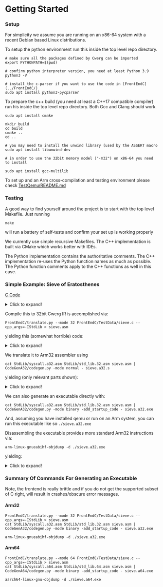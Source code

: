 # Getting Started

### Setup

For simplicity we assume you are running on an x86-64 system with a recent Debian 
based Linux distributions.

To setup the python environment run this inside the
top level repo directory.
```
# make sure all the packages defined by Cwerg can be imported
export PYTHONPATH=$(pwd)

# confirm python interpreter version, you need at least Python 3.9
python3 -V

# install the c-parser if you want to use the code in [FrontEndC](../FrontEndC/)
sudo apt install python3-pycparser
```

To prepare the c++ build (you need at least a C++17 compatible compiler) run his 
inside the top level repo directory. Both Gcc and Clang should work.

```
sudo apt install cmake

mkdir build
cd build
cmake ..
cd ..

# you may need to install the unwind library (used by the ASSERT macro
sudo apt install libunwind-dev

# in order to use the 32bit memory model ("-m32") on x86-64 you need to install

sudo apt install gcc-multilib
```

To set up and an Arm cross-compilation and testing environment please check
[TestQemu/README.md](../TestQemu/README.md)

### Testing

A good way to find yourself around the project is to start with
the top level Makefile. Just running 
```
make
```
will run a battery of self-tests and confirm your set up is working properly

We currently use simple recursive Makefiles. The C++ implementation
is built via CMake which works better with IDEs.

The Python implementation contains the authoritative comments.
The C++ implementation re-uses the Python function names as much as possible.
The Python function comments apply to the C++ functions as well in this case.


### Simple Example: Sieve of Eratosthenes

[C Code](../FrontEndC/TestData/sieve.c)
<details>
<summary>Click to expand!</summary>

```
#include "std_lib.h"   // needed because printf may be rewritten to call helpers defined here
  
  
int printf( const char *restrict format, ... );

// computes number of primes between [3 - SIZE]
#define SIZE 1000000

char is_prime[SIZE];

unsigned sieve (unsigned repeats) {
  unsigned num_primes; 

  for (unsigned n = 0; n < repeats; n++) {
    num_primes = 0;
    for (unsigned i = 0; i < SIZE; i++) is_prime[i] = 1;
    for (unsigned i = 0; i < SIZE; i++)
      if (is_prime[i]) {
        unsigned prime = i + i + 3;
        for (unsigned k = i + prime; k < SIZE; k += prime) is_prime[k] = 0;
        num_primes++;
      }
  }
  return num_primes;
}


int main() {
  if (sieve(1U) != 148932) abort();
  return 0;
}
```
</details>

Compile this to 32bit Cwerg IR is accomplished via:
```
FrontEndC/translate.py --mode 32 FrontEndC/TestData/sieve.c --cpp_args=-IStdLib > sieve.asm
```
yielding this (somewhat horrible) code:

<details>
  <summary>Click to expand!</summary>

```
.mem is_prime 1 RW
.data 1000000 [0]


.fun sieve NORMAL [U32] = [U32]
.reg U32 [%out]

.bbl %start
  poparg repeats:U32
  .reg U32 [num_primes]
  .reg U32 [n]
  mov n = 0
  bra for_4_cond

.bbl for_4
  mov num_primes = 0
  .reg U32 [i]
  mov i = 0
  bra for_1_cond

.bbl for_1
  lea %A32_1:A32 = is_prime
  lea %A32_2:A32 = %A32_1 i
  mov %S8_3:S8 = 1
  st %A32_2 0 = %S8_3

.bbl for_1_next
  add %U32_4:U32 = i 1
  mov i = %U32_4

.bbl for_1_cond
  blt i 1000000 for_1
  bra for_1_exit

.bbl for_1_exit
  .reg U32 [__local_10_i]
  mov __local_10_i = 0
  bra for_3_cond

.bbl for_3
  lea %A32_5:A32 = is_prime
  lea %A32_6:A32 = %A32_5 __local_10_i
  ld %S8_7:S8 = %A32_6 0
  conv %S32_8:S32 = %S8_7
  bne %S32_8 0 if_7_true
  bra for_3_next

.bbl if_7_true
  .reg U32 [prime]
  add %U32_9:U32 = __local_10_i __local_10_i
  add %U32_10:U32 = %U32_9 3
  mov prime = %U32_10
  .reg U32 [k]
  add %U32_11:U32 = __local_10_i prime
  mov k = %U32_11
  bra for_2_cond

.bbl for_2
  lea %A32_12:A32 = is_prime
  lea %A32_13:A32 = %A32_12 k
  mov %S8_14:S8 = 0
  st %A32_13 0 = %S8_14

.bbl for_2_next
  add %U32_15:U32 = k prime
  mov k = %U32_15

.bbl for_2_cond
  blt k 1000000 for_2
  bra for_2_exit

.bbl for_2_exit
  add %U32_16:U32 = num_primes 1
  mov num_primes = %U32_16

.bbl for_3_next
  add %U32_17:U32 = __local_10_i 1
  mov __local_10_i = %U32_17

.bbl for_3_cond
  blt __local_10_i 1000000 for_3
  bra for_4_next

.bbl for_4_next
  add %U32_18:U32 = n 1
  mov n = %U32_18

.bbl for_4_cond
  blt n repeats for_4
  bra for_4_exit

.bbl for_4_exit
  mov %out = num_primes
  pusharg %out
  ret


.fun main NORMAL [S32] = []
.reg S32 [%out]

.bbl %start
  mov %U32_2:U32 = 1
  pusharg %U32_2
  bsr sieve
  poparg %U32_1:U32
  bne %U32_1 148932 if_1_true
  bra if_1_end

.bbl if_1_true
  bsr abort

.bbl if_1_end
  mov %out = 0
  pusharg %out
  ret
```
</details>

We translate it to Arm32 assembler using
```
cat StdLib/syscall.a32.asm StdLib/std_lib.32.asm sieve.asm | CodeGenA32/codegen.py -mode normal - sieve.a32.s
```
 yielding (only relevant parts shown):

<details>
  <summary>Click to expand!</summary>

```
.mem is_prime 1 data
    .data 1000000 "\x00"
.endmem

...

.fun sieve 16
    stmdb_update al sp reglist:0x4040
    sub_imm al sp sp 8
.bbl %start 4
    mov_regimm al r6 r0 lsl 0
    mov_imm al ip 0
    b al expr:jump24:for_4_cond
.bbl for_4 4
    mov_imm al lr 0
    mov_imm al r4 0
    b al expr:jump24:for_1_cond
.bbl for_1 4
    movw al r0 expr:movw_abs_nc:is_prime
    movt al r0 expr:movt_abs:is_prime
    mov_imm al r1 1
    strb_reg_add al r0 r4 lsl 0 r1
.bbl for_1_next 4
    add_imm al r0 r4 1
    mov_regimm al r4 r0 lsl 0
.bbl for_1_cond 4
    movw al r0 16960
    movt al r0 15
    cmp_regimm al r4 r0 lsl 0
    b cc expr:jump24:for_1
.bbl for_1_exit 4
    mov_imm al r3 0
    b al expr:jump24:for_3_cond
.bbl for_3 4
    movw al r0 expr:movw_abs_nc:is_prime
    movt al r0 expr:movt_abs:is_prime
    ldrsb_reg_add al r0 r0 r3
    sxtb al r0 r0 0
    mov_regimm al r0 r0 lsl 0
    cmp_imm al r0 0
    b eq expr:jump24:for_3_next
.bbl if_7_true 4
    add_regimm al r0 r3 r3 lsl 0
    add_imm al r2 r0 3
    add_regimm al r0 r3 r2 lsl 0
    mov_regimm al r5 r0 lsl 0
    b al expr:jump24:for_2_cond
.bbl for_2 4
    movw al r0 expr:movw_abs_nc:is_prime
    movt al r0 expr:movt_abs:is_prime
    mov_imm al r1 0
    strb_reg_add al r0 r5 lsl 0 r1
.bbl for_2_next 4
    add_regimm al r0 r5 r2 lsl 0
    mov_regimm al r5 r0 lsl 0
.bbl for_2_cond 4
    movw al r0 16960
    movt al r0 15
    cmp_regimm al r5 r0 lsl 0
    b cc expr:jump24:for_2
.bbl for_2_exit 4
    add_imm al r0 lr 1
    mov_regimm al lr r0 lsl 0
.bbl for_3_next 4
    add_imm al r0 r3 1
    mov_regimm al r3 r0 lsl 0
.bbl for_3_cond 4
    movw al r0 16960
    movt al r0 15
    cmp_regimm al r3 r0 lsl 0
    b cc expr:jump24:for_3
.bbl for_4_next 4
    add_imm al r0 ip 1
    mov_regimm al ip r0 lsl 0
.bbl for_4_cond 4
    cmp_regimm al ip r6 lsl 0
    b cc expr:jump24:for_4
.bbl for_4_exit 4
    mov_regimm al r0 lr lsl 0
    add_imm al sp sp 8
    ldmia_update al reglist:0x8040 sp
.endfun
# sig: IN: [] -> OUT: [S32]  stk_size:0
.fun main 16
    stmdb_update al sp reglist:0x4000
    sub_imm al sp sp 12
.bbl %start 4
    mov_imm al r0 1
    bl al expr:call:sieve
    movw al r1 17860
    movt al r1 2
    cmp_regimm al r0 r1 lsl 0
    b eq expr:jump24:if_1_end
.bbl if_1_true 4
    bl al expr:call:abort
.bbl if_1_end 4
    mov_imm al r0 0
    add_imm al sp sp 12
    ldmia_update al reglist:0x8000 sp
.endfun
```
</details>

We can also generate an executable directly with:

```
cat StdLib/syscall.a32.asm StdLib/std_lib.32.asm sieve.asm | CodeGenA32/codegen.py -mode binary -add_startup_code - sieve.a32.exe
```

And, assuming you have installed qemu or run on an Arm system, you can run this executable like so
`./sieve.a32.exe`

Disassembling the executable provides more standard Arm32 instructions via:
```
arm-linux-gnueabihf-objdump -d ./sieve.a32.exe
```
yielding:
<details>
  <summary>Click to expand!</summary>
  
```
  000206f0 <sieve>:
   206f0:	e92d4040 	push	{r6, lr}
   206f4:	e24dd008 	sub	sp, sp, #8

000206f8 <%start>:
   206f8:	e1a06000 	mov	r6, r0
   206fc:	e3a0c000 	mov	ip, #0
   20700:	ea00002e 	b	207c0 <for_4_cond>

00020704 <for_4>:
   20704:	e3a0e000 	mov	lr, #0
   20708:	e3a04000 	mov	r4, #0
   2070c:	ea000005 	b	20728 <for_1_cond>

00020710 <for_1>:
   20710:	e3000838 	movw	r0, #2104	; 0x838
   20714:	e3400003 	movt	r0, #3
   20718:	e3a01001 	mov	r1, #1
   2071c:	e7c01004 	strb	r1, [r0, r4]

00020720 <for_1_next>:
   20720:	e2840001 	add	r0, r4, #1
   20724:	e1a04000 	mov	r4, r0

00020728 <for_1_cond>:
   20728:	e3040240 	movw	r0, #16960	; 0x4240
   2072c:	e340000f 	movt	r0, #15
   20730:	e1540000 	cmp	r4, r0
   20734:	3afffff5 	bcc	20710 <for_1>

00020738 <for_1_exit>:
   20738:	e3a03000 	mov	r3, #0
   2073c:	ea000019 	b	207a8 <for_3_cond>

00020740 <for_3>:
   20740:	e3000838 	movw	r0, #2104	; 0x838
   20744:	e3400003 	movt	r0, #3
   20748:	e19000d3 	ldrsb	r0, [r0, r3]
   2074c:	e6af0070 	sxtb	r0, r0
   20750:	e1a00000 	nop			; (mov r0, r0)
   20754:	e3500000 	cmp	r0, #0
   20758:	0a000010 	beq	207a0 <for_3_next>

0002075c <if_7_true>:
   2075c:	e0830003 	add	r0, r3, r3
   20760:	e2802003 	add	r2, r0, #3
   20764:	e0830002 	add	r0, r3, r2
   20768:	e1a05000 	mov	r5, r0
   2076c:	ea000005 	b	20788 <for_2_cond>

00020770 <for_2>:
   20770:	e3000838 	movw	r0, #2104	; 0x838
   20774:	e3400003 	movt	r0, #3
   20778:	e3a01000 	mov	r1, #0
   2077c:	e7c01005 	strb	r1, [r0, r5]

00020780 <for_2_next>:
   20780:	e0850002 	add	r0, r5, r2
   20784:	e1a05000 	mov	r5, r0

00020788 <for_2_cond>:
   20788:	e3040240 	movw	r0, #16960	; 0x4240
   2078c:	e340000f 	movt	r0, #15
   20790:	e1550000 	cmp	r5, r0
   20794:	3afffff5 	bcc	20770 <for_2>

00020798 <for_2_exit>:
   20798:	e28e0001 	add	r0, lr, #1
   2079c:	e1a0e000 	mov	lr, r0

000207a0 <for_3_next>:
   207a0:	e2830001 	add	r0, r3, #1
   207a4:	e1a03000 	mov	r3, r0

000207a8 <for_3_cond>:
   207a8:	e3040240 	movw	r0, #16960	; 0x4240
   207ac:	e340000f 	movt	r0, #15
   207b0:	e1530000 	cmp	r3, r0
   207b4:	3affffe1 	bcc	20740 <for_3>

000207b8 <for_4_next>:
   207b8:	e28c0001 	add	r0, ip, #1
   207bc:	e1a0c000 	mov	ip, r0

000207c0 <for_4_cond>:
   207c0:	e15c0006 	cmp	ip, r6
   207c4:	3affffce 	bcc	20704 <for_4>

000207c8 <for_4_exit>:
   207c8:	e1a0000e 	mov	r0, lr
   207cc:	e28dd008 	add	sp, sp, #8
   207d0:	e8bd8040 	pop	{r6, pc}
   207d4:	e320f000 	nop	{0}
   207d8:	e320f000 	nop	{0}
   207dc:	e320f000 	nop	{0}

000207e0 <main>:
   207e0:	e92d4000 	stmfd	sp!, {lr}
   207e4:	e24dd00c 	sub	sp, sp, #12

000207e8 <%start>:
   207e8:	e3a00001 	mov	r0, #1
   207ec:	ebffffbf 	bl	206f0 <sieve>
   207f0:	e30415c4 	movw	r1, #17860	; 0x45c4
   207f4:	e3401002 	movt	r1, #2
   207f8:	e1500001 	cmp	r0, r1
   207fc:	0a000000 	beq	20804 <if_1_end>

00020800 <if_1_true>:
   20800:	ebffff6a 	bl	205b0 <abort>

00020804 <if_1_end>:
   20804:	e3a00000 	mov	r0, #0
   20808:	e28dd00c 	add	sp, sp, #12
   2080c:	e8bd8000 	ldmfd	sp!, {pc}

00020810 <_start>:
   20810:	e59d0000 	ldr	r0, [sp]
   20814:	e28d1004 	add	r1, sp, #4
   20818:	ebfffff0 	bl	207e0 <main>
   2081c:	e3007001 	movw	r7, #1
   20820:	ef000000 	svc	0x00000000
   20824:	e7f000f0 	udf	#0
```
</details>

### Summary Of Commands For Generating an Executable

Note, the frontend is really brittle and if you do not get the supported subset of C 
right, will result in crashes/obscure error messages.

#### Arm32

```
FrontEndC/translate.py --mode 32 FrontEndC/TestData/sieve.c --cpp_args=-IStdLib > sieve.asm 
cat StdLib/syscall.a32.asm StdLib/std_lib.32.asm sieve.asm | CodeGenA32/codegen.py -mode binary -add_startup_code - sieve.a32.exe
  
arm-linux-gnueabihf-objdump -d ./sieve.a32.exe
```

#### Arm64

```
FrontEndC/translate.py --mode 64 FrontEndC/TestData/sieve.c --cpp_args=-IStdLib > sieve.asm
cat StdLib/syscall.a64.asm StdLib/std_lib.64.asm sieve.asm | CodeGenA64/codegen.py -mode binary -add_startup_code - sieve.a64.exe

aarch64-linux-gnu-objdump -d ./sieve.a64.exe 
```


 








